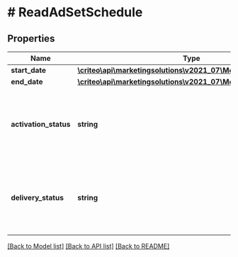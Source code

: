 # # ReadAdSetSchedule

## Properties

Name | Type | Description | Notes
------------ | ------------- | ------------- | -------------
**start_date** | [**\criteo\api\marketingsolutions\v2021_07\Model\NillableDateTime**](NillableDateTime.md) |  | [optional]
**end_date** | [**\criteo\api\marketingsolutions\v2021_07\Model\NillableDateTime**](NillableDateTime.md) |  | [optional]
**activation_status** | **string** | Activation status of the ad set, i.e. whether the consumer wants it to deliver | [optional]
**delivery_status** | **string** | Delivery status of the delivery of the ad set, i.e. whether the ad set is delivering | [optional]

[[Back to Model list]](../../README.md#models) [[Back to API list]](../../README.md#endpoints) [[Back to README]](../../README.md)
